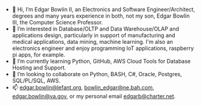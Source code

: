 - 👋 Hi, I’m Edgar Bowlin II, an Electronics and Software Engineer/Architect, degrees and many years experience in both, not my son, Edgar Bowlin III, the Computer Science Professor.
- 👀 I’m interested in Database/OLTP and Data Warehouse/OLAP and applications design, particularly in support of manufacturing and medical applications, data mining, machine learning. I'm also an electronics engineer and enjoy programming IoT applications, raspberry pi apps, for example.
- 🌱 I’m currently learning Python, GitHub, AWS Cloud Tools for Database Hosting and Support.
- 💞️ I’m looking to collaborate on Python, BASH, C#, Oracle, Postgres, SQL/PL/SQL, AWS.
- 📫 edgar.bowlin@lefant.org, bowlin_edgar@ne.bah.com, edgar.bowlin@va.gov, or my personal email edgarb@charter.net.

<!---
EdgarBowlin2/EdgarBowlin2 is a ✨ special ✨ repository because its `README.md` (this file) appears on your GitHub profile.
You can click the Preview link to take a look at your changes.
--->
